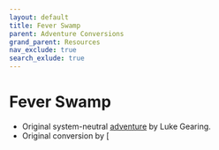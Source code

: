 ```yaml
---
layout: default
title: Fever Swamp
parent: Adventure Conversions
grand_parent: Resources
nav_exclude: true
search_exlude: true
---
```


# Fever Swamp

- Original system-neutral [adventure]() by Luke Gearing.
- Original conversion by [
